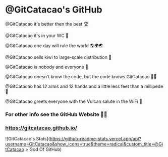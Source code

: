 # @GitCatacao's GitHub


@GitCatacao it's better then the best 🏆

@GitCatacao it's in your WC 🚽

@GitCatacao one day will rule the world 🌎🌍🌏

@GitCatacao sells kiwi to large-scale distribution 🥝

@GitCatacao is nobody and everyone 🤫

@GitCatacao doesn't know the code, but the code knows GitCatacao 👺👿

@GitCatacao has 12 arms and 12 hands and a little less feet than a millipede 🐞



@GitCatacao greets everyone with the Vulcan salute in the WiFi 🖖
<!--

For anyone who wants to know, that's my very beautiful wife

![My Wife](https://i.ibb.co/s9j4DpXM/Ugly-Girl-transformed.webp)


-->

### For other info see the GitHub Website 👨‍💻

### https://gitcatacao.github.io/

![GitCatacao's Stats](https://github-readme-stats.vercel.app/api?username=GitCatacao&show_icons=true&theme=radical&custom_title=@GitCatacao > God Of GitHub)
